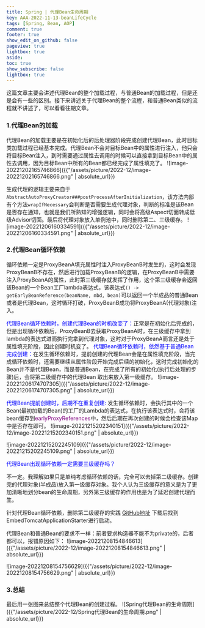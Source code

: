 ```yaml
---
title: Spring | 代理Bean生命周期
key: AAA-2022-11-13-beanLifeCycle
tags: [Spring, Bean, AOP]
comment: true
footer: true
show_edit_on_github: false
pageview: true
lightbox: true
aside:
toc: true
show_subscribe: false
lightbox: true
---
```

这篇文章主要会讲述代理Bean的整个加载过程，与普通Bean的加载过程，但是还是会有一些的区别。接下来讲述关于代理Bean的整个流程，和普通Bean类似的流程就不讲述了，可以看看往期文章。

### 1.代理Bean的加载

代理Bean的加载主要是在初始化后的后处理器阶段完成创建代理Bean，此时目标类加载过程已经基本完成。代理Bean不会对目标Bean中的属性进行注入，他只会将目标Bean注入，到时需要通过属性去调用的时候可以直接拿到目标Bean中的属性去调用，因为目标Bean中所有的Bean都已经完成了属性填充了。
![image-20221202165746866]({{"/assets/picture/2022-12/image-20221202165746866.png" | absolute_url}})

生成代理的逻辑主要来自于`AbstractAutoProxyCreator###postProcessAfterInitialization`，该方法内部有个方法`wrapIfNecessary`会判断是否需要生成代理对象，判断的标准是该Bean是否存在通知，也就是我们所熟知的增强逻辑，同时会将高级Aspect切面转成低级Advisor切面。最后将代理对象放入单例池中，同时删除第二、三级缓存。
![image-20221206160334591]({{"/assets/picture/2022-12/image-20221206160334591.png" | absolute_url}})

### 2.代理Bean循环依赖

循环依赖一定是ProxyBeanA填充属性时注入ProxyBeanB时发生的，这时会发现ProxyBeanB不存在，然后进行加载ProxyBeanB的逻辑，在ProxyBeanB中需要注入ProxyBeanA的属性，此时第三级缓存就发挥了作用，这个第三级缓存会返回该Bean的一个Bean工厂lambda表达式，该表达式`() -> getEarlyBeanReference(beanName, mbd, bean)`可以返回一个半成品的普通Bean或者是代理Bean，这时循环打破，ProxyBeanB成功将ProxyBeanA(代理对象)注入。

<font color=blue>代理Bean循环依赖时，创建代理Bean的时机改变了：</font>正常是在初始化后完成的，但是出现循环依赖后，ProxyBeanB去获取ProxyBeanA时，在三级缓存中拿到lambda的表达式进而执行完拿到代理对象，这时对于ProxyBeanA而言还是处于属性填充阶段，因此创建时机变了。
<font color=blue>代理Bean循环依赖时，依然基于普通Bean完成创建：</font>在发生循环依赖时，提前创建的代理Bean会是在属性填充阶段，当完成循环依赖时，还需要继续从属性阶段开始完成后续的初始化，这时完成初始化的Bean并不是代理Bean，而是普通Bean，在完成了所有的初始化(执行后处理的步骤)后，会将第二级缓存中的代理Bean 取出来放入第一级缓存。
![image-20221206174707305]({{"/assets/picture/2022-12/image-20221206174707305.png" | absolute_url}})

<font color=blue>代理Bean提前创建时，后期不在重复创建:</font>  发生循环依赖时，会执行其中的一个Bean(最初加载的Bean)的工厂的Lambda的表达式，在执行该表达式时，会将该bean缓存到<font color=purple>earlyProxyReferences</font>中，然后后期在再次创建的时候会检查该Map中是否存在即可。
![image-20221215202340151]({{"/assets/picture/2022-12/image-20221215202340151.png" | absolute_url}})

![image-20221215202245109]({{"/assets/picture/2022-12/image-20221215202245109.png" | absolute_url}})

<font color=blue>代理Bean出现循环依赖一定需要三级缓存吗？</font>

不一定。我理解如果只是单纯考虑循环依赖的话，完全可以去掉第二级缓存。创建完的代理对象(半成品)放入第一级缓存对象。我个人认为三级缓存的意义是为了更加清晰地划分bean的生命周期，另外第三级缓存的作用也是为了延迟创建代理而生。

针对代理Bean循环依赖，删除第二级缓存的实践 [GitHub地址](https://github.com/Encyclopedias/spring-framework/tree/cycleBean-5.3.x) 下载后找到EmbedTomcatApplicationStarter进行启动。

代理Bean和普通Bean的要求不一样：前者要求构造器不能不为private的，后者都可以，报错原因如下：
![image-20221208154846613]({{"/assets/picture/2022-12/image-20221208154846613.png" | absolute_url}})

![image-20221208154756629]({{"/assets/picture/2022-12/image-20221208154756629.png" | absolute_url}})

### 3.总结
最后用一张图来总结整个代理Bean的创建过程。
![Spring代理Bean的生命周期]({{"/assets/picture/2022-12/Spring代理Bean的生命周期.png" | absolute_url}})

